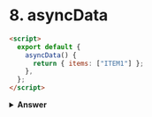 # 8. asyncData

```html
<script>
  export default {
    asyncData() {
      return { items: ["ITEM1"] };
    },
  };
</script>
```

<details><summary><b>Answer</b></summary>

```javascript
import { shallowMount } from "@vue/test-utils";
import Component from "./Component.vue";

const factory = () => {
  return shallowMount(Component);
};

describe("Component.vue", () => {
  test("asyncData option should work", async () => {
    const wrapper = factory();
    const res = await wrapper.vm.$options.asyncData();
    expect(res).toStrictEqual({ items: ["ITEM1"] });
  });
});
```

</details>
